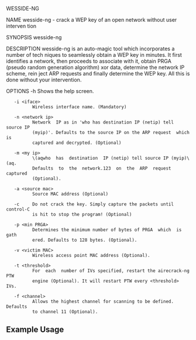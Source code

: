 WESSIDE-NG

NAME
       wesside-ng  - crack a WEP key of an open network without user interven
       tion

SYNOPSIS
       wesside-ng <options>

DESCRIPTION
       wesside-ng is an auto-magic tool which incorporates a number  of  tech
       niques to seamlessly obtain a WEP key in minutes. It first identifies a
       network, then proceeds to associate with it, obtain PRGA (pseudo random
       generation  algorithm) xor data, determine the network IP scheme, rein
       ject ARP requests and finally determine the WEP key. All this  is  done
       without your intervention.

OPTIONS
       -h     Shows the help screen.

       -i <iface>
              Wireless interface name. (Mandatory)

       -n <network ip>
              Network  IP as in 'who has destination IP (netip) tell source IP
              (myip)'. Defaults to the source IP on the ARP request  which  is
              captured and decrypted. (Optional)

       -m <my ip>
              \(aqwho  has  destination  IP (netip) tell source IP (myip)\(aq.
              Defaults  to  the  network.123  on  the  ARP  request   captured
              (Optional).

       -a <source mac>
              Source MAC address (Optional)

       -c     Do not crack the key. Simply capture the packets until control-C
              is hit to stop the program! (Optional)

       -p <min PRGA>
              Determines the minimum number of bytes of PRGA  which  is  gath
              ered. Defaults to 128 bytes. (Optional).

       -v <victim MAC>
              Wireless access point MAC address (Optional).

       -t <threshold>
              For  each  number of IVs specified, restart the airecrack-ng PTW
              engine (Optional). It will restart PTW every <threshold> IVs.

       -f <channel>
              Allows the highest channel for scanning to be defined.  Defaults
              to channel 11 (Optional).
			  
Example Usage
---------------